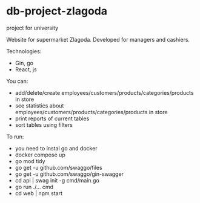 # db-project-zlagoda
project for university

Website for supermarket Zlagoda. Developed for managers and cashiers. 

Technologies:
- Gin, go
- React, js

You can:
- add/delete/create employees/customers/products/categories/products in store 
- see statistics about employees/customers/products/categories/products in store
- print reports of current tables
- sort tables using filters

To run:
- you need to instal go and docker
- docker compose up
- go mod tidy
- go get -u github.com/swaggo/files
- go get -u github.com/swaggo/gin-swagger
- cd api | swag init -g cmd/main.go
- go run ./... cmd
- cd web | npm start
